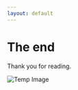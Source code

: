 ```yaml
---
layout: default
---
```


# The end

Thank you for reading.

![Temp Image](https://i.postimg.cc/KcHGWTjY/image-2023-12-11-214702373.png)
